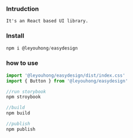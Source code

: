 ### Intrudction

```
It's an React based UI library.
```

### Install

```javascript
npm i @leyouhong/easydesign
```

### how to use

```javascript
import '@leyouhong/easydesign/dist/index.css'
import { Button } from '@leyouhong/easydesign'

//run storybook
npm stroybook

//build
npm build

//publish
npm publish
```
